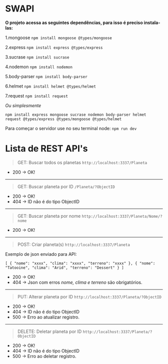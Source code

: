 **SWAPI**
===
**O projeto acessa as seguintes dependências, para isso é preciso instala-las:**

1.mongoose `npm install mongoose @types/mongoose`

2.express `npm install express @types/express`

3.sucrase `npm install sucrase`

4.nodemon `npm install nodemon`

5.body-parser `npm install body-parser` 

6.helmet `npm install helmet @types/helmet`

7.request `npm install request`

*Ou simplesmente*

`npm install express mongoose sucrase nodemon body-parser helmet request
@types/express @types/mongoose @types/helmet`

Para começar o servidor use no seu terminal node: `npm run dev`

**Lista de REST API's**
===
> GET: Buscar todos os planetas
`http://localhost:3337/Planeta` 

- 200 -> OK!
---
> GET: Buscar planeta por ID
`/Planeta/?ObjectID`

- 200 -> OK!
- 404 -> ID não é do tipo ObjectID
---
> GET: Buscar planeta por nome
`http://localhost:3337/Planeta/Nome/?nome`

- 200 -> OK!
---
> POST: Criar planeta(s)
`http://localhost:3337/Planeta`

Exemplo de json enviado para API: 

`
[
	{
		"nome": "xxxx",
		"clima": "xxxx",
		"terreno": "xxxx"
	},
	{
		"nome": "Tatooine",
		"clima": "Arid",
		"terreno": "Dessert"
	}
]
`
- 200 -> OK!
- 404 -> Json com erros *nome, clima e terreno* são obrigatórios.
---
> PUT: Alterar planeta por ID
`http://localhost:3337/Planeta/?ObjectID`

- 200 -> OK!
- 404 -> ID não é do tipo ObjectID
- 500 -> Erro ao atualizar registro.
---
> DELETE: Deletar planeta por ID
`http://localhost:3337/Planeta/?ObjectID`

- 200 -> OK!
- 404 -> ID não é do tipo ObjectID
- 500 -> Erro ao deletar registro.
